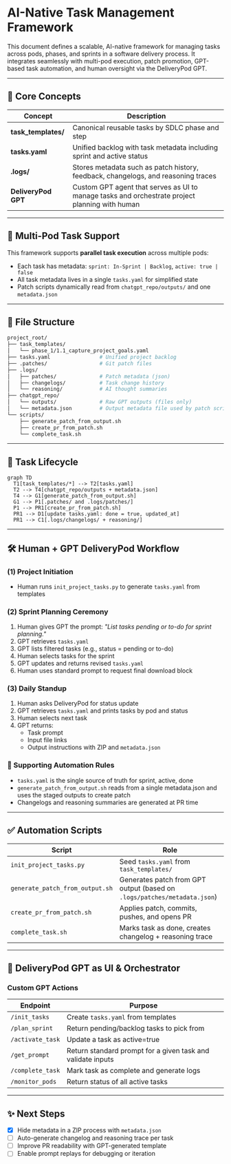 # AI-Native Task Management Framework

This document defines a scalable, AI-native framework for managing tasks across pods, phases, and sprints in a software delivery process. It integrates seamlessly with multi-pod execution, patch promotion, GPT-based task automation, and human oversight via the DeliveryPod GPT.

---

## 🧠 Core Concepts

| Concept | Description |
|--------|-------------|
| **task_templates/** | Canonical reusable tasks by SDLC phase and step |
| **tasks.yaml** | Unified backlog with task metadata including sprint and active status |
| **.logs/** | Stores metadata such as patch history, feedback, changelogs, and reasoning traces |
| **DeliveryPod GPT** | Custom GPT agent that serves as UI to manage tasks and orchestrate project planning with human |

---

## 🧩 Multi-Pod Task Support

This framework supports **parallel task execution** across multiple pods:

- Each task has metadata: `sprint: In-Sprint | Backlog`, `active: true | false`
- All task metadata lives in a single `tasks.yaml` for simplified state
- Patch scripts dynamically read from `chatgpt_repo/outputs/` and one `metadata.json`

---

## 📁 File Structure

```bash
project_root/
├── task_templates/
│   └── phase_1/1.1_capture_project_goals.yaml
├── tasks.yaml                # Unified project backlog
├── .patches/                 # Git patch files
├── .logs/
│   ├── patches/              # Patch metadata (json)
│   ├── changelogs/           # Task change history
│   └── reasoning/            # AI thought summaries
├── chatgpt_repo/
│   └── outputs/              # Raw GPT outputs (files only)
│   └── metadata.json         # Output metadata file used by patch script
└── scripts/
    ├── generate_patch_from_output.sh
    ├── create_pr_from_patch.sh
    └── complete_task.sh
```

---

## 🔄 Task Lifecycle

```mermaid
graph TD
  T1[task_templates/*] --> T2[tasks.yaml]
  T2 --> T4[chatgpt_repo/outputs + metadata.json]
  T4 --> G1[generate_patch_from_output.sh]
  G1 --> P1[.patches/ and .logs/patches/]
  P1 --> PR1[create_pr_from_patch.sh]
  PR1 --> D1[update tasks.yaml: done = true, updated_at]
  PR1 --> C1[.logs/changelogs/ + reasoning/]
```

---

## 🛠️ Human + GPT DeliveryPod Workflow

### (1) Project Initiation
- Human runs `init_project_tasks.py` to generate `tasks.yaml` from templates

### (2) Sprint Planning Ceremony
1. Human gives GPT the prompt: _"List tasks pending or to-do for sprint planning."_
2. GPT retrieves `tasks.yaml`
3. GPT lists filtered tasks (e.g., status = pending or to-do)
4. Human selects tasks for the sprint
5. GPT updates and returns revised `tasks.yaml`
6. Human uses standard prompt to request final download block

### (3) Daily Standup
1. Human asks DeliveryPod for status update
2. GPT retrieves `tasks.yaml` and prints tasks by pod and status
3. Human selects next task
4. GPT returns:
   - Task prompt
   - Input file links
   - Output instructions with ZIP and `metadata.json`

### 🔁 Supporting Automation Rules
- `tasks.yaml` is the single source of truth for sprint, active, done
- `generate_patch_from_output.sh` reads from a single metadata.json and uses the staged outputs to create patch
- Changelogs and reasoning summaries are generated at PR time

---

## ✅ Automation Scripts

| Script | Role |
|--------|------|
| `init_project_tasks.py` | Seed `tasks.yaml` from `task_templates/` |
| `generate_patch_from_output.sh` | Generates patch from GPT output (based on `.logs/patches/metadata.json`) |
| `create_pr_from_patch.sh` | Applies patch, commits, pushes, and opens PR |
| `complete_task.sh` | Marks task as done, creates changelog + reasoning trace |

---

## 🤝 DeliveryPod GPT as UI & Orchestrator

### Custom GPT Actions

| Endpoint | Purpose |
|----------|---------|
| `/init_tasks` | Create `tasks.yaml` from templates |
| `/plan_sprint` | Return pending/backlog tasks to pick from |
| `/activate_task` | Update a task as active=true |
| `/get_prompt` | Return standard prompt for a given task and validate inputs |
| `/complete_task` | Mark task as complete and generate logs |
| `/monitor_pods` | Return status of all active tasks |

---

## ✨ Next Steps

- [x] Hide metadata in a ZIP process with `metadata.json`
- [ ] Auto-generate changelog and reasoning trace per task
- [ ] Improve PR readability with GPT-generated template
- [ ] Enable prompt replays for debugging or iteration
